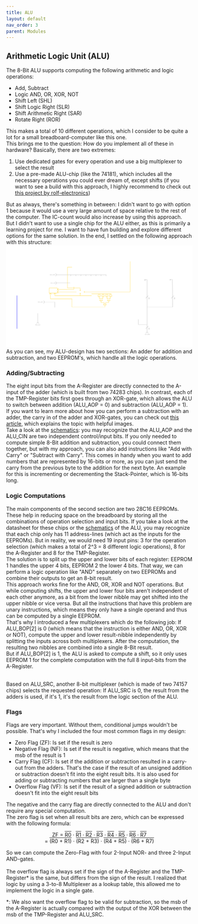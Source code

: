 ```yaml
---
title: ALU
layout: default
nav_order: 3
parent: Modules
---
```


## Arithmetic Logic Unit (ALU)
The 8-Bit ALU supports computing the following arithmetic and logic operations:
- Add, Subtract
- Logic AND, OR, XOR, NOT
- Shift Left (SHL)
- Shift Logic Right (SLR)
- Shift Arithmetic Right (SAR)
- Rotate Right (ROR)

This makes a total of 10 different operations, which I consider to be quite a lot for a small breadboard-computer like this one. <br>
This brings me to the question: How do you implement all of these in hardware? Basically, there are two extremes:
1. Use dedicated gates for every operation and use a big multiplexer to select the result
2. Use a pre-made ALU-chip (like the 74181), which includes all the necessary operations you could ever dream of, except shifts (if you want to see a build with this approach, I highly recommend to check out [this project by rolf-electronics](https://github.com/rolf-electronics/The-8-bit-SAP-3))

But as always, there's something in between: I didn't want to go with option 1 because it would use a very large amount of space relative to the rest of the computer. The IC-count would also increase by using this approach. <br>
But I didn't want to use a single chip for the ALU either, as this is primarily a learning project for me. I want to have fun building and explore different options for the same solution. In the end, I settled on the following approach with this structure:
<br>
![ALU overview diagram](../resources/ALU-Overview.svg)
As you can see, my ALU-design has two sections: An adder for addition and subtraction, and two EEPROM's, which handle all the logic operations. <br>
### Adding/Subtracting
The eight input bits from the A-Register are directly connected to the A-input of the adder (which is built from two 74283 chips). In contrast, each of the TMP-Register bits first goes through an XOR-gate, which allows the ALU to switch between addition (ALU_AOP = 0) and subtraction (ALU_AOP = 1). If you want to learn more about how you can perform a subtraction with an adder, the carry in of the adder and XOR-gates, you can check out [this article](https://graphicmaths.com/computer-science/logic/subtractor/), which explains the topic with helpful images.
<br>
Take a look at the [schematics](https://github.com/CodingFactoryT/8-Bit-Breadboard-Computer/blob/main/Schematics/ALU.pdf): you may recognize that the ALU_AOP and the ALU_CIN are two independent control/input bits. If you only needed to compute simple 8-Bit addition and subtraction, you could connect them together, but with my approach, you can also add instructions like "Add with Carry" or "Subtract with Carry". This comes in handy when you want to add numbers that are represented by 16-bits or more, as you can just send the carry from the previous byte to the addition for the next byte. An example for this is incrementing or decrementing the Stack-Pointer, which is 16-bits long.

### Logic Computations
The main components of the second section are two 28C16 EEPROMs. These help in reducing space on the breadboard by storing all the combinations of operation selection and input bits. If you take a look at the datasheet for these chips or the [schematics](https://github.com/CodingFactoryT/8-Bit-Breadboard-Computer/blob/main/Schematics/ALU.pdf) of the ALU, you may recognize that each chip only has 11 address-lines (which act as the inputs for the EEPROMs). But in reality, we would need 19 input pins: 3 for the operation selection (which makes a total of 2^3 = 8 different logic operations), 8 for the A-Register and 8 for the TMP-Register. <br>
The solution is to split up the upper and lower bits of each register: EEPROM 1 handles the upper 4 bits, EEPROM 2 the lower 4 bits. That way, we can perform a logic operation like "AND" separately on two EEPROMs and combine their outputs to get an 8-bit result. <br>
This approach works fine for the AND, OR, XOR and NOT operations. But while computing shifts, the upper and lower four bits aren't independent of each other anymore, as a bit from the lower nibble may get shifted into the upper nibble or vice versa. But all the instructions that have this problem are unary instructions, which means they only have a single operand and thus can be computed by a single EEPROM. <br>
That's why I introduced a few multiplexers which do the following job: If ALU_BOP[2] is 0 (which means that the instruction is either AND, OR, XOR or NOT), compute the upper and lower result-nibble independently by splitting the inputs across both multiplexers. After the computation, the resulting two nibbles are combined into a single 8-Bit result. <br>
But if ALU_BOP[2] is 1, the ALU is asked to compute a shift, so it only uses EEPROM 1 for the complete computation with the full 8 input-bits from the A-Register. <br>
<br>

Based on ALU_SRC, another 8-bit multiplexer (which is made of two 74157 chips) selects the requested operation: If ALU_SRC is 0, the result from the adders is used, if it's 1, it's the result from the logic section of the ALU.

### Flags
Flags are very important. Without them, conditional jumps wouldn't be possible. That's why I included the four most common flags in my design:
- Zero Flag (ZF): Is set if the result is zero
- Negative Flag (NF): Is set if the result is negative, which means that the msb of the result is 1
- Carry Flag (CF): Is set if the addition or subtraction resulted in a carry-out from the adders. That's the case if the result of an unsigned addition or subtraction doesn't fit into the eight result bits. It is also used for adding or subtracting numbers that are larger than a single byte  
- Overflow Flag (VF): Is set if the result of a signed addition or subtraction doesn't fit into the eight result bits

The negative and the carry flag are directly connected to the ALU and don't require any special computation.
<br>
The zero flag is set when all result bits are zero, which can be expressed with the following formula: <br>
<div style="text-align: center;"> 
ZF = 
<span style="text-decoration: overline;">R0</span> &middot; 
<span style="text-decoration: overline;">R1</span> &middot; 
<span style="text-decoration: overline;">R2</span> &middot; 
<span style="text-decoration: overline;">R3</span> &middot; 
<span style="text-decoration: overline;">R4</span> &middot; 
<span style="text-decoration: overline;">R5</span> &middot; 
<span style="text-decoration: overline;">R6</span> &middot; 
<span style="text-decoration: overline;">R7</span> <br>
= 
<span style="text-decoration: overline;">(R0 + R1)</span> &middot;
<span style="text-decoration: overline;">(R2 + R3)</span> &middot;
<span style="text-decoration: overline;">(R4 + R5)</span> &middot;
<span style="text-decoration: overline;">(R6 + R7)</span>
 </div>   

So we can compute the Zero-Flag with four 2-Input NOR- and three 2-Input AND-gates.
<br>
<br>
The overflow flag is always set if the sign of the A-Register and the TMP-Register* is the same, but differs from the sign of the result.
I realized that logic by using a 3-to-8 Multiplexer as a lookup table, this allowed me to implement the logic in a single gate. 

*: We also want the overflow flag to be valid for subtraction, so the msb of the A-Register is actually compared with the output of the XOR between the msb of the TMP-Register and ALU_SRC. 
